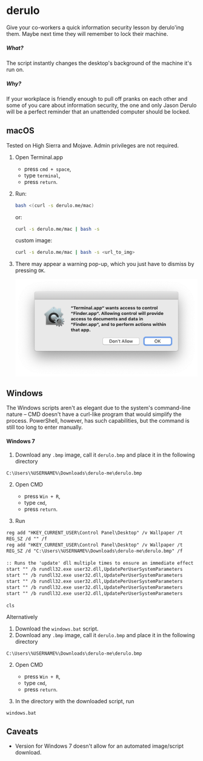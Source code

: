 # derulo

Give your co-workers a quick information security lesson by derulo'ing them. Maybe next time they will remember to lock their machine.

##### What?

The script instantly changes the desktop's background of the machine it's run on.

##### Why?

If your workplace is friendly enough to pull off pranks on each other and some of you care about information security, the one and only Jason Derulo will be a perfect reminder that an unattended computer should be locked.

## macOS

Tested on High Sierra and Mojave. Admin privileges are not required.

1. Open Terminal.app

   - press `cmd + space`,
   - type `terminal`,
   - press `return`.

2. Run:

   ```bash
   bash <(curl -s derulo.me/mac)
   ```

   or:

   ```bash
   curl -s derulo.me/mac | bash -s
   ```

   custom image:

   ```bash
   curl -s derulo.me/mac | bash -s <url_to_img>
   ```

3. There may appear a warning pop-up, which you just have to dismiss by pressing `OK`.

   ![Warning pop-up](https://raw.githubusercontent.com/amrwc/derulo/master/assets/warning-pop-up.png)

## Windows

The Windows scripts aren't as elegant due to the system's command-line nature – CMD doesn't have a curl-like program that would simplify the process. PowerShell, however, has such capabilities, but the command is still too long to enter manually.

#### Windows 7

1. Download any `.bmp` image, call it `derulo.bmp` and place it in the following directory

```
C:\Users\%USERNAME%\Downloads\derulo-me\derulo.bmp
```

2. Open CMD

   - press `Win + R`,
   - type `cmd`,
   - press `return`.

3. Run

```
reg add "HKEY_CURRENT_USER\Control Panel\Desktop" /v Wallpaper /t REG_SZ /d "" /f
reg add "HKEY_CURRENT_USER\Control Panel\Desktop" /v Wallpaper /t REG_SZ /d "C:\Users\%USERNAME%\Downloads\derulo-me\derulo.bmp" /f

:: Runs the 'update' dll multiple times to ensure an immediate effect
start "" /b rundll32.exe user32.dll,UpdatePerUserSystemParameters
start "" /b rundll32.exe user32.dll,UpdatePerUserSystemParameters
start "" /b rundll32.exe user32.dll,UpdatePerUserSystemParameters
start "" /b rundll32.exe user32.dll,UpdatePerUserSystemParameters
start "" /b rundll32.exe user32.dll,UpdatePerUserSystemParameters

cls
```

Alternatively

1. Download the `windows.bat` script.
2. Download any `.bmp` image, call it `derulo.bmp` and place it in the following directory

```
C:\Users\%USERNAME%\Downloads\derulo-me\derulo.bmp
```

2. Open CMD

   - press `Win + R`,
   - type `cmd`,
   - press `return`.

3. In the directory with the downloaded script, run

```
windows.bat
```

## Caveats

- Version for Windows 7 doesn't allow for an automated image/script download.
